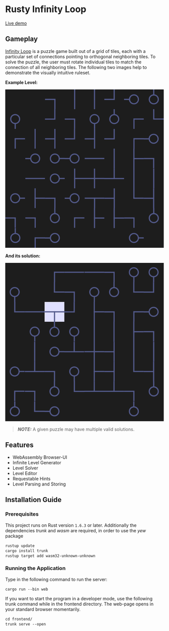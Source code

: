 # Rusty Infinity Loop

[Live demo][demo]

## Gameplay

[Infinity Loop][infinityloop] is a puzzle game built out of a grid of tiles, each with a particular set of connections pointing to orthogonal neighboring tiles. To solve the puzzle, the user must rotate individual tiles to match the connection of all neighboring tiles. The following two images help to demonstrate the visually intuitive ruleset.

**Example Level:**

![unsolved][unsolvedexample]

**And its solution:**

![solved][solvedexample]

> **_NOTE:_**  A given puzzle may have multiple valid solutions.

## Features

* WebAssembly Browser-UI
* Infinite Level Generator
* Level Solver
* Level Editor
* Requestable Hints
* Level Parsing and Storing

## Installation Guide

### Prerequisites

This project runs on Rust version `1.6.3` or later.
Additionally the dependencies _trunk_ and _wasm_ are required, in order to use the _yew_ package

```shell
rustup update
cargo install trunk
rustup target add wasm32-unknown-unknown 
```

### Running the Application

Type in the following command to run the server:

```shell
cargo run --bin web
```

If you want to start the program in a developer mode, use the following trunk command while in the frontend directory. The web-page opens in your standard browser momentarily.

```shell
cd frontend/
trunk serve --open
```

[demo]: <https://rusty-infinity-loop.netlify.app/>
[infinityloop]: <https://play.google.com/store/apps/details?id=com.balysv.loop&hl=de&gl=US>

[unsolvedexample]: <./docs/images/example-level.png>
[solvedexample]: <./docs/images/example-level-solution.png>
